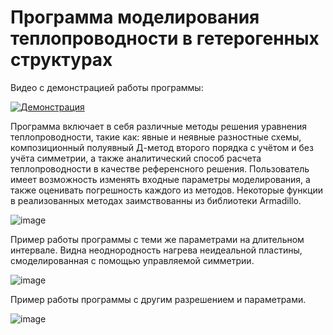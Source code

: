 # Программа моделирования теплопроводности в гетерогенных структурах

Видео с демонстрацией работы программы:

[![Демонстрация](https://img.youtube.com/vi/8OoYmvgNbbY/0.jpg)](https://www.youtube.com/watch?v=8OoYmvgNbbY)

Программа включает в себя различные методы решения уравнения теплопроводности, такие как: явные и неявные разностные схемы, композиционный полуявный Д-метод второго порядка с учётом и без учёта симметрии, а также аналитический способ расчета теплопроводности в качестве референсного решения. Пользователь имеет возможность изменять входные параметры моделирования, а также оценивать погрешность каждого из методов. Некоторые функции в реализованных методах заимствованны из библиотеки Armadillo.

![image](https://github.com/MetallicSky/Modeling-thermal-conductivity-in-heterogeneous-structures/assets/46136189/fb8d5226-5e42-462d-a7ac-56b6f9567139)

Пример работы программы с теми же параметрами на длительном интервале. Видна неоднородность нагрева неидеальной пластины, смоделированная с помощью управляемой симметрии.

![image](https://github.com/MetallicSky/Modeling-thermal-conductivity-in-heterogeneous-structures/assets/46136189/afcf8c95-aeab-4b68-be91-c6c90801b133)

Пример работы программы с другим разрешением и параметрами.

![image](https://github.com/MetallicSky/Modeling-thermal-conductivity-in-heterogeneous-structures/assets/46136189/1cf0d68a-3a19-470a-b64f-506f04ecd3cd)
